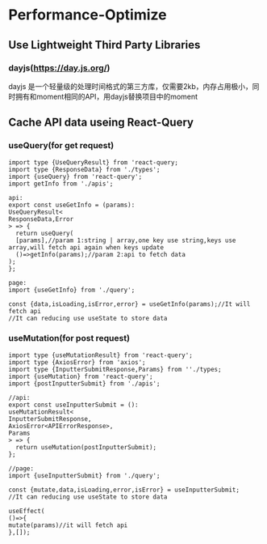 # Performance-Optimize
## Use Lightweight Third Party Libraries 
### dayjs(https://day.js.org/)
dayjs 是一个轻量级的处理时间格式的第三方库，仅需要2kb，内存占用极小，同时拥有和moment相同的API，用dayjs替换项目中的moment

## Cache API data useing React-Query
### useQuery(for get request)
```
import type {UseQueryResult} from 'react-query;
import type {ResponseData} from './types';
import {useQuery} from 'react-query';
import getInfo from './apis';

api:
export const useGetInfo = (params):
UseQueryResult<
ResponseData,Error
> => {
  return useQuery(
  [params],//param 1:string | array,one key use string,keys use array,will fetch api again when keys update
  ()=>getInfo(params);//param 2:api to fetch data
);
};

page:
import {useGetInfo} from './query';

const {data,isLoading,isError,error} = useGetInfo(params);//It will fetch api
//It can reducing use useState to store data

```

### useMutation(for post request)
```
import type {useMutationResult} from 'react-query';
import type {AxiosError} from 'axios';
import type {InputterSubmitResponse,Params} from ''./types;
import {useMutation} from 'react-query';
import {postInputterSubmit} from './apis';

//api:
export const useInputterSubmit = ():
useMutationResult<
InputterSubmitResponse,
AxiosError<APIErrorResponse>,
Params
> => {
  return useMutation(postInputterSubmit);
};

//page:
import {useInputterSubmit} from './query';

const {mutate,data,isLoading,error,isError} = useInputterSubmit;
//It can reducing use useState to store data

useEffect(
()=>{
mutate(params)//it will fetch api
},[]);

```
